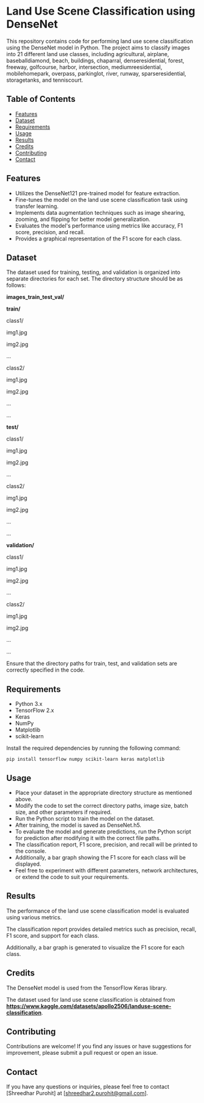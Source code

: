 # Land Use Scene Classification using DenseNet

This repository contains code for performing land use scene classification using the DenseNet model in Python. The project aims to classify images into 21 different land use classes, including agricultural, airplane, baseballdiamond, beach, buildings, chaparral, denseresidential, forest, freeway, golfcourse, harbor, intersection, mediumreesidential, mobilehomepark, overpass, parkinglot, river, runway, sparseresidential, storagetanks, and tenniscourt.

## Table of Contents

- [Features](#features)
- [Dataset](#dataset)
- [Requirements](#requirements)
- [Usage](#usage)
- [Results](#results)
- [Credits](#credits)
- [Contributing](#contributing)
- [Contact](#contact)

## Features

- Utilizes the DenseNet121 pre-trained model for feature extraction.
- Fine-tunes the model on the land use scene classification task using transfer learning.
- Implements data augmentation techniques such as image shearing, zooming, and flipping for better model generalization.
- Evaluates the model's performance using metrics like accuracy, F1 score, precision, and recall.
- Provides a graphical representation of the F1 score for each class.

## Dataset

The dataset used for training, testing, and validation is organized into separate directories for each set. The directory structure should be as follows:

__images_train_test_val/__

__train/__

class1/

img1.jpg

img2.jpg

...

class2/

img1.jpg

img2.jpg

...

...

__test/__

class1/

img1.jpg

img2.jpg

...

class2/

img1.jpg

img2.jpg

...

...

__validation/__

class1/

img1.jpg

img2.jpg

...

class2/

img1.jpg

img2.jpg

...

...


Ensure that the directory paths for train, test, and validation sets are correctly specified in the code.

## Requirements

- Python 3.x
- TensorFlow 2.x
- Keras
- NumPy
- Matplotlib
- scikit-learn

Install the required dependencies by running the following command:

```shell
pip install tensorflow numpy scikit-learn keras matplotlib
```

## Usage

- Place your dataset in the appropriate directory structure as mentioned above.
- Modify the code to set the correct directory paths, image size, batch size, and other parameters if required.
- Run the Python script to train the model on the dataset.
- After training, the model is saved as DenseNet.h5.
- To evaluate the model and generate predictions, run the Python script for prediction after modifying it with the correct file paths.
- The classification report, F1 score, precision, and recall will be printed to the console.
- Additionally, a bar graph showing the F1 score for each class will be displayed.
- Feel free to experiment with different parameters, network architectures, or extend the code to suit your requirements.

## Results

The performance of the land use scene classification model is evaluated using various metrics.

The classification report provides detailed metrics such as precision, recall, F1 score, and support for each class. 

Additionally, a bar graph is generated to visualize the F1 score for each class.

## Credits

The DenseNet model is used from the TensorFlow Keras library.

The dataset used for land use scene classification is obtained from __https://www.kaggle.com/datasets/apollo2506/landuse-scene-classification__.

## Contributing

  Contributions are welcome! If you find any issues or have suggestions for improvement, please submit a pull request or open an issue.

## Contact

  If you have any questions or inquiries, please feel free to contact [Shreedhar Purohit] at [shreedhar2.purohit@gmail.com].
